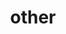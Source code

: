 ---
layout: page
title: other
nav: true
nav_order: 7
dropdown: true
children:
    - title: publications
      permalink: /publications/
    - title: divider
    - title: repositories
      permalink: /repositories/
    - title: divider
    - title: recipes
      permalink: https://mealie.foodandcheer.me/explore/recipes/home
---